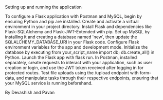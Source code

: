 Setting up and running the application


To configure a Flask application with Postman and MySQL, begin by ensuring Python and pip are installed. Create and activate a virtual environment in your project directory. 
Install Flask and dependencies like Flask-SQLAlchemy and Flask-JWT-Extended with pip. Set up MySQL by installing it and creating a database named 'new', then update the SQLALCHEMY_DATABASE_URI in your Flask code. 
Configure Flask environment variables for the app and development mode. Initialize the database by executing from your_script_name import db; db.create_all() in Python. Launch the Flask app with flask run. 
In Postman, installed separately, create requests to interact with your application, such as user creation or login, and use the JWT token received after logging in for protected routes. 
Test file uploads using the /upload endpoint with form-data, and manipulate tasks through their respective endpoints, ensuring that your MySQL service is running beforehand.

By Devashish and Pavan
